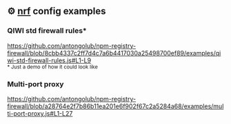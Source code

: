 ## ⚙️ [nrf](https://github.com/antongolub/npm-registry-firewall) config examples

### QIWI std firewall rules*
https://github.com/antongolub/npm-registry-firewall/blob/8cbb4337c2ff7d4c7a6b4417030a25498700ef89/examples/qiwi-std-firewall-rules.js#L1-L9  
<sub>* Just a demo of how it could look like</sub>

### Multi-port proxy
https://github.com/antongolub/npm-registry-firewall/blob/a28764e2f7b86b11ea201e6f902f67c2a5284a68/examples/multi-port-proxy.js#L1-L27

